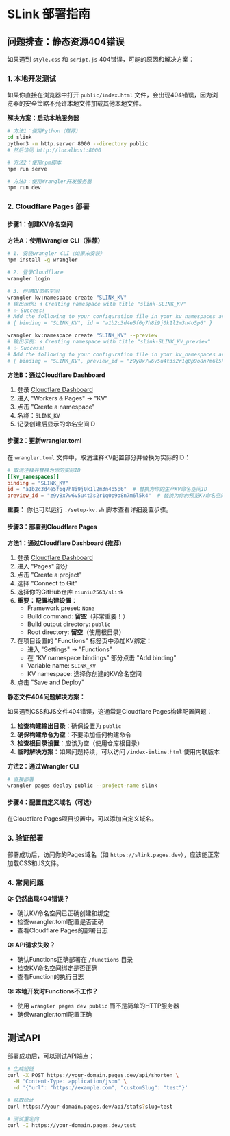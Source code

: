 # SLink 部署指南

## 问题排查：静态资源404错误

如果遇到 `style.css` 和 `script.js` 404错误，可能的原因和解决方案：

### 1. 本地开发测试

如果你直接在浏览器中打开 `public/index.html` 文件，会出现404错误，因为浏览器的安全策略不允许本地文件加载其他本地文件。

**解决方案：启动本地服务器**

```bash
# 方法1：使用Python（推荐）
cd slink
python3 -m http.server 8000 --directory public
# 然后访问 http://localhost:8000

# 方法2：使用npm脚本
npm run serve

# 方法3：使用Wrangler开发服务器
npm run dev
```

### 2. Cloudflare Pages 部署

#### 步骤1：创建KV命名空间

**方法A：使用Wrangler CLI（推荐）**

```bash
# 1. 安装wrangler CLI（如果未安装）
npm install -g wrangler

# 2. 登录Cloudflare
wrangler login

# 3. 创建KV命名空间
wrangler kv:namespace create "SLINK_KV"
# 输出示例: 🌀 Creating namespace with title "slink-SLINK_KV"
# ✨ Success!
# Add the following to your configuration file in your kv_namespaces array:
# { binding = "SLINK_KV", id = "a1b2c3d4e5f6g7h8i9j0k1l2m3n4o5p6" }

wrangler kv:namespace create "SLINK_KV" --preview
# 输出示例: 🌀 Creating namespace with title "slink-SLINK_KV_preview"
# ✨ Success!
# Add the following to your configuration file in your kv_namespaces array:
# { binding = "SLINK_KV", preview_id = "z9y8x7w6v5u4t3s2r1q0p9o8n7m6l5k4" }
```

**方法B：通过Cloudflare Dashboard**

1. 登录 [Cloudflare Dashboard](https://dash.cloudflare.com)
2. 进入 "Workers & Pages" → "KV"
3. 点击 "Create a namespace"
4. 名称：`SLINK_KV`
5. 记录创建后显示的命名空间ID

#### 步骤2：更新wrangler.toml

在 `wrangler.toml` 文件中，取消注释KV配置部分并替换为实际的ID：

```toml
# 取消注释并替换为你的实际ID
[[kv_namespaces]]
binding = "SLINK_KV"
id = "a1b2c3d4e5f6g7h8i9j0k1l2m3n4o5p6"  # 替换为你的生产KV命名空间ID
preview_id = "z9y8x7w6v5u4t3s2r1q0p9o8n7m6l5k4"  # 替换为你的预览KV命名空间ID
```

**重要：** 你也可以运行 `./setup-kv.sh` 脚本查看详细设置步骤。

#### 步骤3：部署到Cloudflare Pages

**方法1：通过Cloudflare Dashboard (推荐)**

1. 登录 [Cloudflare Dashboard](https://dash.cloudflare.com)
2. 进入 "Pages" 部分
3. 点击 "Create a project"
4. 选择 "Connect to Git"
5. 选择你的GitHub仓库 `niuniu2563/slink`
6. **重要：配置构建设置**：
   - Framework preset: `None`
   - Build command: **留空**（非常重要！）
   - Build output directory: `public`
   - Root directory: **留空**（使用根目录）
7. 在项目设置的 "Functions" 标签页中添加KV绑定：
   - 进入 "Settings" → "Functions"
   - 在 "KV namespace bindings" 部分点击 "Add binding"
   - Variable name: `SLINK_KV`
   - KV namespace: 选择你创建的KV命名空间
8. 点击 "Save and Deploy"

**静态文件404问题解决方案：**

如果遇到CSS和JS文件404错误，这通常是Cloudflare Pages构建配置问题：

1. **检查构建输出目录**：确保设置为 `public`
2. **确保构建命令为空**：不要添加任何构建命令
3. **检查根目录设置**：应该为空（使用仓库根目录）
4. **临时解决方案**：如果问题持续，可以访问 `/index-inline.html` 使用内联版本

**方法2：通过Wrangler CLI**

```bash
# 直接部署
wrangler pages deploy public --project-name slink
```

#### 步骤4：配置自定义域名（可选）

在Cloudflare Pages项目设置中，可以添加自定义域名。

### 3. 验证部署

部署成功后，访问你的Pages域名（如 `https://slink.pages.dev`），应该能正常加载CSS和JS文件。

### 4. 常见问题

**Q: 仍然出现404错误？**
- 确认KV命名空间已正确创建和绑定
- 检查wrangler.toml配置是否正确
- 查看Cloudflare Pages的部署日志

**Q: API请求失败？**
- 确认Functions正确部署在 `/functions` 目录
- 检查KV命名空间绑定是否正确
- 查看Function的执行日志

**Q: 本地开发时Functions不工作？**
- 使用 `wrangler pages dev public` 而不是简单的HTTP服务器
- 确保wrangler.toml配置正确

## 测试API

部署成功后，可以测试API端点：

```bash
# 生成短链
curl -X POST https://your-domain.pages.dev/api/shorten \
  -H "Content-Type: application/json" \
  -d '{"url": "https://example.com", "customSlug": "test"}'

# 获取统计
curl https://your-domain.pages.dev/api/stats?slug=test

# 测试重定向
curl -I https://your-domain.pages.dev/test
```
